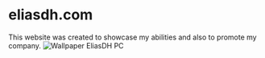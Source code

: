 # eliasdh.com
This website was created to showcase my abilities and also to promote my company.
![Wallpaper EliasDH PC](https://github.com/EliasDeHondt/eliasdh.com/assets/25233962/fe0bb0f4-9639-4078-b626-d79d510edce0)